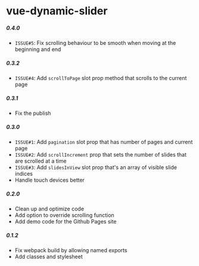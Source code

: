 # vue-dynamic-slider

##### 0.4.0
  - `ISSUE#5`: Fix scrolling behaviour to be smooth when moving at the beginning and end

##### 0.3.2
  - `ISSUE#4`: Add `scrollToPage` slot prop method that scrolls to the current page

##### 0.3.1
  - Fix the publish

##### 0.3.0
  - `ISSUE#1`: Add `pagination` slot prop that has number of pages and current page
  - `ISSUE#2`: Add `scrollIncrement` prop that sets the number of slides that are scrolled at a time
  - `ISSUE#3`: Add `slidesInView` slot prop that's an array of visible slide indices
  - Handle touch devices better

##### 0.2.0
  - Clean up and optimize code
  - Add option to override scrolling function
  - Add demo code for the Github Pages site

##### 0.1.2
  - Fix webpack build by allowing named exports
  - Add classes and stylesheet